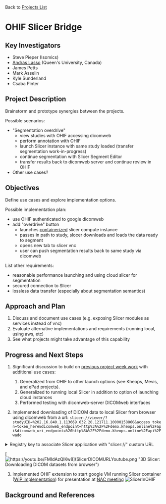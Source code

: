 Back to [Projects List](../../README.md#ProjectsList)

# OHIF Slicer Bridge

## Key Investigators

- Steve Pieper (Isomics)
- [Andras Lasso](http://perk.cs.queensu.ca/users/lasso) (Queen's University, Canada)
- James Petts
- Mark Asselin
- Kyle Sunderland
- Csaba Pinter

## Project Description

Brainstorm and prototype synergies between the projects.

Possible scenarios:
* "Segmentation overdrive"
  * view studies with OHIF accessing dicomweb
  * perform annotation with OHIF
  * launch Slicer instance with same study loaded (transfer segmentation work-in-progress)
  * continue segmentation with Slicer Segment Editor
  * transfer results back to dicomweb server and continue review in OHIF
* Other use cases?

## Objectives

Define use cases and explore implementation options.

Possible implementation plan:
* use OHIF authenticated to google dicomweb
* add "overdrive" button
  * launches [containerized](https://github.com/pieper/SlicerDockers) slicer compute instance
  * passes in path to study, slocer downloads and loads the data ready to segment
  * opens new tab to slicer vnc
  * user can push segmentation results back to same study via dicomweb

List other requirements:
* reasonable performance launching and using cloud slicer for segmentation
* secured connection to Slicer
* lossless data transfer (especially about segmentation semantics)

## Approach and Plan

1. Discuss and document use cases (e.g. exposing Slicer modules as services instead of vnc)
1. Evaluate alternative implementations and requirements (running local, using aws, etc)
1. See what projects might take advantage of this capability

## Progress and Next Steps

1. Significant discussion to build on [previous project week work](https://projectweek.na-mic.org/PW31_2019_Boston/Projects/OHIFPluginArchitecture/) with additional use cases:
    1. Generalized from OHIF to other launch options (see Kheops, Mevis, and ePad projects).
    1. Generalized to running local Slicer in addition to option of launching cloud instances
    1. Performed testing with dicomweb-server DICOMweb interfaces

2. Implemented downloading of DICOM data to local Slicer from browser using dicomweb from a url: ```slicer://viewer/?studyUID=%202.16.840.1.113669.632.20.121711.10000158860&access_token=token_here&dicomweb_endpoint=http%3A%2F%2Fdemo.kheops.online%2Fapi&dicomweb_uri_endpoint=%20http%3A%2F%2Fdemo.kheops.online%2Fapi%2Fwado```
<details>
 <summary>Registry key to associate Slicer application with "slicer://" custom URL</summary>

 ```
 Windows Registry Editor Version 5.00

[HKEY_CLASSES_ROOT\Slicer]
@="URL:Slicer Slicer Protocol"
"URL Protocol"=""

[HKEY_CLASSES_ROOT\Slicer\DefaultIcon]
@="Slicer.exe,1"

[HKEY_CLASSES_ROOT\Slicer\shell]
[HKEY_CLASSES_ROOT\Slicer\shell\open]
[HKEY_CLASSES_ROOT\Slicer\shell\open\command]
@="\"C:\\D\\S\\SNW\\Slicer-build\\Slicer.exe\" \"%1\""

```
 </details>

[![https://youtu.be/FMIdAzQlKw8](SlicerDICOMURLYoutube.png "3D Slicer: Downloading DICOM datasets from browser")](https://youtu.be/FMIdAzQlKw8)

3. Implemented OHIF extension to start google VM running Slicer container ([WIP implementation](https://gist.github.com/pieper/658731a7ef77231711c651ec622a6432)) for presentation at [NAC meeting](http://nac.spl.harvard.edu)
![SlicerInOHIF](Untitled.png)

## Background and References
